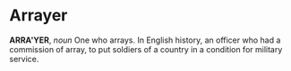 # Arrayer

**ARRA'YER**, _noun_ One who arrays. In English history, an officer who had a commission of array, to put soldiers of a country in a condition for military service.
